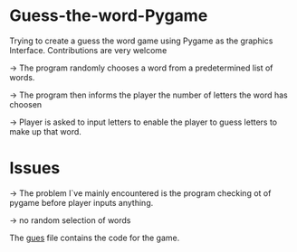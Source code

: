 # Guess-the-word-Pygame

Trying to create a guess the word game using Pygame as the graphics Interface.
Contributions are very welcome

-> The program randomly chooses a word from a predetermined list of words.

-> The program then informs the player the number of letters the  word has choosen

-> Player is asked to input letters to enable the player to guess letters to make up that word.


# Issues
-> The problem I`ve mainly encountered is the program checking ot of pygame before player inputs anything.

-> no random selection of words 

The [gues](https://github.com/Dithsy/Guess-the-word-Pygame/blob/main/gues.py) file contains the code for the game.



